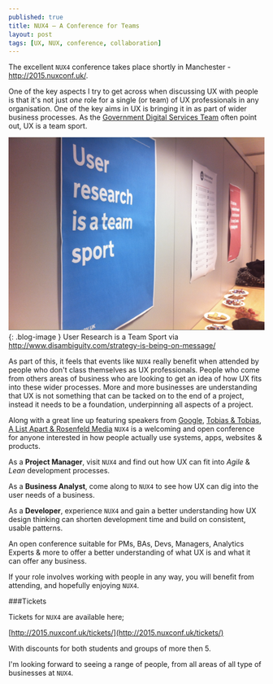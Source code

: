 ```yaml
---
published: true
title: NUX4 – A Conference for Teams
layout: post
tags: [UX, NUX, conference, collaboration]
---
```

The excellent `NUX4` conference takes place shortly in Manchester - http://2015.nuxconf.uk/.

One of the key aspects I try to get across when discussing UX with people is that it's not just _one_ role for a single (or team) of UX professionals in any organisation. One of the key aims in UX is bringing it in as part of wider business processes. As the [Government Digital Services Team](https://twitter.com/gdsteam) often point out, UX is a team sport.

![User Research is a Team Sport](https://raw.githubusercontent.com/whitingx/whitingx.github.io/master/_posts/images/gdsteam-sport.png "User Research is a Team Sport"){: .blog-image }
<span class="blog-image-caption">User Research is a Team Sport via http://www.disambiguity.com/strategy-is-being-on-message/</span>

As part of this, it feels that events like `NUX4` really benefit when attended by people who don't class themselves as UX professionals. People who come from others areas of business who are looking to get an idea of how UX fits into these wider processes. More and more businesses are understanding that UX is not something that can be tacked on to the end of a project, instead it needs to be a foundation, underpinning all aspects of a project.

Along with a great line up featuring speakers from [Google](http://2015.nuxconf.uk/speakers/tomer-sharon/), [Tobias & Tobias](http://2015.nuxconf.uk/speakers/alberta-soranzo/), [A List Apart & Rosenfeld Media](http://2015.nuxconf.uk/speakers/sara-wachter-boettcher/) `NUX4` is a welcoming and open conference for anyone interested in how people actually use systems, apps, websites & products.

As a **Project Manager**, visit `NUX4` and find out how UX can fit into _Agile_ & _Lean_ development processes.

As a **Business Analyst**, come along to `NUX4` to see how UX can dig into the user needs of a business.

As a **Developer**, experience `NUX4` and gain a better understanding how UX design thinking can shorten development time and build on consistent, usable patterns.

An open conference suitable for PMs, BAs, Devs, Managers, Analytics Experts & more to offer a better understanding of what UX is and what it can offer any business.

If your role involves working with people in any way, you will benefit from attending, and hopefully enjoying `NUX4`.

###Tickets

Tickets for `NUX4` are available here;

[http://2015.nuxconf.uk/tickets/](http://2015.nuxconf.uk/tickets/)

With discounts for both students and groups of more then 5.

I'm looking forward to seeing a range of people, from all areas of all type of businesses at `NUX4`.

